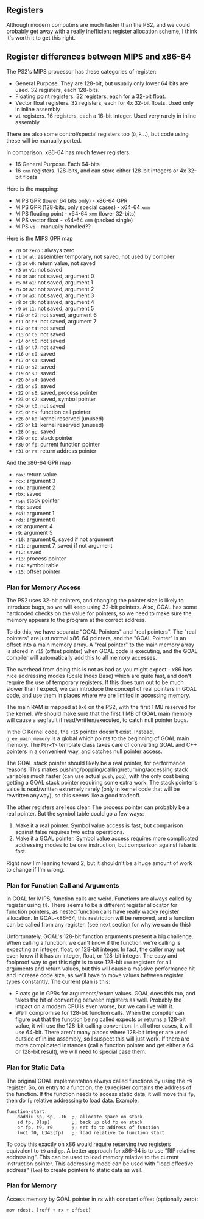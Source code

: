 ## Registers
Although modern computers are much faster than the PS2, and we could probably get away with a really inefficient register allocation scheme, I think it's worth it to get this right.


## Register differences between MIPS and x86-64
The PS2's MIPS processor has these categories of register:
- General Purpose. They are 128-bit, but usually only lower 64 bits are used. 32 registers, each 128-bits.
- Floating point registers. 32 registers, each for a 32-bit float.
- Vector float registers. 32 registers, each for 4x 32-bit floats. Used only in inline assembly
- `vi` registers. 16 registers, each a 16-bit integer. Used very rarely in inline assembly

There are also some control/special registers too (`Q`, `R`...), but code using these will be manually ported.

In comparison, x86-64 has much fewer registers:
- 16 General Purpose. Each 64-bits
- 16 `xmm` registers. 128-bits, and can store either 128-bit integers or 4x 32-bit floats

Here is the mapping:
- MIPS GPR (lower 64 bits only) - x86-64 GPR
- MIPS GPR (128-bits, only special cases) - x64-64 `xmm`
- MIPS floating point - x64-64 `xmm` (lower 32-bits)
- MIPS vector float - x64-64 `xmm` (packed single)
- MIPS `vi` - manually handled??

Here is the MIPS GPR map
- `r0` or `zero` : always zero
- `r1` or `at`: assembler temporary, not saved, not used by compiler
- `r2` or `v0`: return value, not saved
- `r3` or `v1`: not saved
- `r4` or `a0`: not saved, argument 0
- `r5` or `a1`: not saved, argument 1
- `r6` or `a2`: not saved, argument 2
- `r7` or `a3`: not saved, argument 3
- `r8` or `t0`: not saved, argument 4
- `r9` or `t1`: not saved, argument 5
- `r10` or `t2`: not saved, argument 6
- `r11` or `t3`: not saved, argument 7
- `r12` or `t4`: not saved
- `r13` or `t5`: not saved
- `r14` or `t6`: not saved
- `r15` or `t7`: not saved
- `r16` or `s0`: saved
- `r17` or `s1`: saved
- `r18` or `s2`: saved
- `r19` or `s3`: saved
- `r20` or `s4`: saved
- `r21` or `s5`: saved
- `r22` or `s6`: saved, process pointer
- `r23` or `s7`: saved, symbol pointer
- `r24` or `t8`: not saved
- `r25` or `t9`: function call pointer
- `r26` or `k0`: kernel reserved (unused)
- `r27` or `k1`: kernel reserved (unused)
- `r28` or `gp`: saved
- `r29` or `sp`: stack pointer
- `r30` or `fp`: current function pointer
- `r31` or `ra`: return address pointer


And the x86-64 GPR map
- `rax`: return value
- `rcx`: argument 3
- `rdx`: argument 2
- `rbx`: saved
- `rsp`: stack pointer
- `rbp`: saved
- `rsi`: argument 1
- `rdi`: argument 0
- `r8`: argument 4
- `r9`: argument 5
- `r10`: argument 6, saved if not argument
- `r11`: argument 7, saved if not argument
- `r12`: saved
- `r13`: process pointer
- `r14`: symbol table
- `r15`: offset pointer


### Plan for Memory Access
The PS2 uses 32-bit pointers, and changing the pointer size is likely to introduce bugs, so we will keep using 32-bit pointers.  Also, GOAL has some hardcoded checks on the value for pointers, so we need to make sure the memory appears to the program at the correct address.

To do this, we have separate "GOAL Pointers" and "real pointers".  The "real pointers" are just normal x86-64 pointers, and the "GOAL Pointer" is an offset into a main memory array.  A "real pointer" to the main memory array is stored in `r15` (offset pointer) when GOAL code is executing, and the GOAL compiler will automatically add this to all memory accesses.

The overhead from doing this is not as bad as you might expect - x86 has nice addressing modes (Scale Index Base) which are quite fast, and don't require the use of temporary registers. If this does turn out to be much slower than I expect, we can introduce the concept of real pointers in GOAL code, and use them in places where we are limited in accessing memory.

The main RAM is mapped at `0x0` on the PS2, with the first 1 MB reserved for the kernel.  We should make sure that the first 1 MB of GOAL main memory will cause a segfault if read/written/executed, to catch null pointer bugs.

In the C Kernel code, the `r15` pointer doesn't exist. Instead, `g_ee_main_memory` is a global which points to the beginning of GOAL main memory.  The `Ptr<T>` template class takes care of converting GOAL and C++ pointers in a convenient way, and catches null pointer access.

The GOAL stack pointer should likely be a real pointer, for performance reasons.  This makes pushing/popping/calling/returning/accessing stack variables much faster (can use actual `push`, `pop`), with the only cost being getting a GOAL stack pointer requiring some extra work. The stack pointer's value is read/written extremely rarely (only in kernel code that will be rewritten anyway), so this seems like a good tradeoff.

The other registers are less clear.  The process pointer can probably be a real pointer.  But the symbol table could go a few ways:
1. Make it a real pointer.  Symbol value access is fast, but comparison against false requires two extra operations.
2. Make it a GOAL pointer. Symbol value access requires more complicated addressing modes to be one instruction, but comparison against false is fast.

Right now I'm leaning toward 2, but it shouldn't be a huge amount of work to change if I'm wrong.

### Plan for Function Call and Arguments
In GOAL for MIPS, function calls are weird.  Functions are always called by register using `t9`. There seems to be a different register allocator for function pointers, as nested function calls have really wacky register allocation.  In GOAL-x86-64, this restriction will be removed, and a function can be called from any register. (see next section for why we can do this)

Unfortunately, GOAL's 128-bit function arguments present a big challenge.  When calling a function, we can't know if the function we're calling is expecting an integer, float, or 128-bit integer. In fact, the caller may not even know if it has an integer, float, or 128-bit integer. The easy and foolproof way to get this right is to use 128-bit `xmm` registers for all arguments and return values, but this will cause a massive performance hit and increase code size, as we'll have to move values between register types constantly. The current plan is this:

- Floats go in GPRs for arguments/return values. GOAL does this too, and takes the hit of converting between registers as well. Probably the impact on a modern CPU is even worse, but we can live with it.
- We'll compromise for 128-bit function calls. When the compiler can figure out that the function being called expects or returns a 128-bit value, it will use the 128-bit calling convention.  In all other cases, it will use 64-bit. There aren't many places where 128-bit integer are used outside of inline assembly, so I suspect this will just work. If there are more complicated instances (call a function pointer and get either a 64 or 128-bit result), we will need to special case them.

### Plan for Static Data
The original GOAL implementation always called functions by using the `t9` register. So, on entry to a function, the `t9` register contains the address of the function. If the function needs to access static data, it will move this `fp`, then do `fp` relative addressing to load data. Example:
```
function-start:
    daddiu sp, sp, -16  ;; allocate space on stack
    sd fp, 8(sp)        ;; back up old fp on stack
    or fp, t9, r0       ;; set fp to address of function
    lwc1 f0, L345(fp)   ;; load relative to function start
```

To copy this exactly on x86 would require reserving two registers equivalent to `t9` and `gp`.  A better approach for x86-64 is to use "RIP relative addressing". This can be used to load memory relative to the current instruction pointer.  This addressing mode can be used with "load effective address" (`lea`) to create pointers to static data as well.

### Plan for Memory
Access memory by GOAL pointer in `rx` with constant offset (optionally zero):
```
mov rdest, [roff + rx + offset]
```

